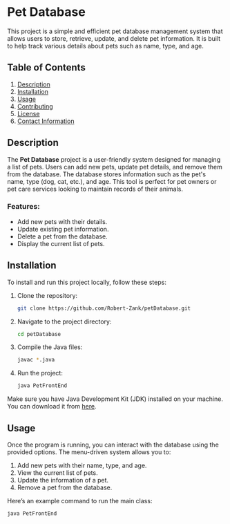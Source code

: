 # Pet Database

This project is a simple and efficient pet database management system that allows users to store, retrieve, update, and delete pet information. It is built to help track various details about pets such as name, type, and age.

## Table of Contents
1. [Description](#description)
2. [Installation](#installation)
3. [Usage](#usage)
4. [Contributing](#contributing)
5. [License](#license)
6. [Contact Information](#contact-information)

## Description

The **Pet Database** project is a user-friendly system designed for managing a list of pets. Users can add new pets, update pet details, and remove them from the database. The database stores information such as the pet's name, type (dog, cat, etc.), and age. This tool is perfect for pet owners or pet care services looking to maintain records of their animals.

### Features:
- Add new pets with their details.
- Update existing pet information.
- Delete a pet from the database.
- Display the current list of pets.
  
## Installation

To install and run this project locally, follow these steps:

1. Clone the repository:

    ```bash
    git clone https://github.com/Robert-Zank/petDatabase.git
    ```

2. Navigate to the project directory:

    ```bash
    cd petDatabase
    ```

3. Compile the Java files:

    ```bash
    javac *.java
    ```

4. Run the project:

    ```bash
    java PetFrontEnd
    ```

Make sure you have Java Development Kit (JDK) installed on your machine. You can download it from [here](https://www.oracle.com/java/technologies/javase-downloads.html).

## Usage

Once the program is running, you can interact with the database using the provided options. The menu-driven system allows you to:

1. Add new pets with their name, type, and age.
2. View the current list of pets.
3. Update the information of a pet.
4. Remove a pet from the database.

Here’s an example command to run the main class:

```bash
java PetFrontEnd
